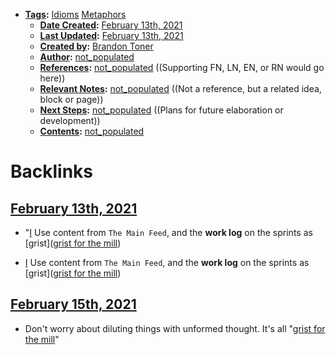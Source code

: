 - **[Tags](<Tags.md>):** [Idioms](<Idioms.md>) [Metaphors](<Metaphors.md>)
    - **[Date Created](<Date Created.md>):** [February 13th, 2021](<February 13th, 2021.md>)
    - **[Last Updated](<Last Updated.md>):** [February 13th, 2021](<February 13th, 2021.md>)
    - **[Created by](<Created by.md>):** [Brandon Toner](<Brandon Toner.md>)
    - **[Author](<Author.md>):** [not_populated](<not_populated.md>)
    - **[References](<References.md>):** [not_populated](<not_populated.md>) ((Supporting FN, LN, EN, or RN would go here))
    - **[Relevant Notes](<Relevant Notes.md>):** [not_populated](<not_populated.md>) ((Not a reference, but a related idea, block or page))
    - **[Next Steps](<Next Steps.md>):** [not_populated](<not_populated.md>) ((Plans for future elaboration or development))
    - **[Contents](<Contents.md>):** [not_populated](<not_populated.md>)

# Backlinks
## [February 13th, 2021](<February 13th, 2021.md>)
- "[I](<I.md>) Use content from `The Main Feed`, and the **work log** on the sprints as [grist]([grist for the mill](<grist for the mill.md>))

- [I](<I.md>) Use content from `The Main Feed`, and the **work log** on the sprints as [grist]([grist for the mill](<grist for the mill.md>))

## [February 15th, 2021](<February 15th, 2021.md>)
- Don't worry about diluting things with unformed thought. It's all "[grist for the mill](<grist for the mill.md>)"

